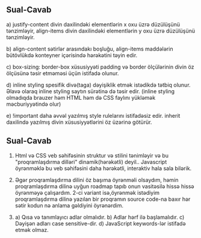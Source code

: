 ## Sual-Cavab

a)
justify-content divin daxilindəki elementlərin x oxu üzrə düzülüşünü tənzimləyir, align-items divin daxilindəki elementlərin y oxu üzrə düzülüşünü tənzimləyir.

b)
align-content sətirlər arasındakı boşluğu, align-items maddələrin bütövlükdə konteyner içərisində hərəkətini təyin edir.

c)
box-sizing: border-box xüsusiyyəti padding və border ölçülərinin divin öz ölçüsünə təsir etməməsi üçün istifadə olunur.

d)
inline styling spesifik divə(taga) dəyişiklik etmək istədikdə tətbiq olunur. Əlavə olaraq inline styling saytın sürətinə də təsir edir. (inline styling olmadıqda brauzer həm HTML həm də CSS faylını yükləmək məcburiyyətində olur)

e)
!important daha əvvəl yazılmış style rulelarını istifadəsiz edir. inherit daxilində yazılmış divin xüsusiyyətlərini öz üzərinə götürür.


## Sual-Cavab

1. Html və CSS veb səhifəsinin struktur və stilini tənimləyir və bu "proqramlaşdırma dilləri" dinamik(hərəkətli) deyil.. Javascript öyrənməklə bu veb səhifəsini daha hərəkətli, interaktiv hala sala bilərik. 

2. Əgər proqramlaşdırma dilini öz başıma öyrənməli olsaydım, həmin proqramlaşdırma dilinə uyğun roadmap tapıb onun vasitəsilə hissə hissə öyrənməyə çalışardım. 2-ci variant isə,öyrənmək istədiyim proqramlaşdırma dilinə yazılan bir proqramın source code-na baxır hər sətir kodun nə anlama gəldiyini öyrənərdim.

3. 
    a) Qısa və tanımlayıcı adlar olmalıdır.
    b) Adlar hərf ilə başlamalıdır.
    c) Dəyişən adları case sensitive-dir.
    d) JavaScript keywords-lər istifadə etmək olmaz.